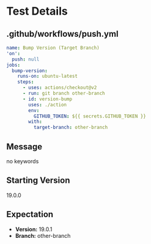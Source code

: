 # Test Details
## .github/workflows/push.yml
```YAML
name: Bump Version (Target Branch)
'on':
  push: null
jobs:
  bump-version:
    runs-on: ubuntu-latest
    steps:
      - uses: actions/checkout@v2
      - run: git branch other-branch
      - id: version-bump
        uses: ./action
        env:
          GITHUB_TOKEN: ${{ secrets.GITHUB_TOKEN }}
        with:
          target-branch: other-branch

```
## Message
no keywords
## Starting Version
19.0.0
## Expectation
- **Version:** 19.0.1
- **Branch:** other-branch